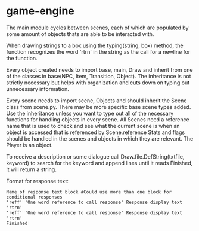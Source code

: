 # game-engine

The main module cycles between scenes, each of which are populated by some amount of objects thats are able to be interacted with. 

When drawing strings to a box using the typing(string, box) method, the function recognizes the word 'rtrn' in the string as the call for a newline for the function.

Every object created needs to    import base, main, Draw     and inherit from one of the classes in base(NPC, Item, Transition, Object). The inheritance is not strictly necessary but helps with organization and cuts down on typing out unnecessary information.

Every scene needs to     import scene, Objects      and should inherit the Scene class from scene.py. There may be more specific base scene types added. Use the inheritance unless you want to type out all of the necessary functions for handling objects in every scene.
All Scenes need a reference name that is used to check and see what the current scene is when an object is accessed that is referenced by
 Scene.reference
Stats and flags should be handled in the scenes and objects in which they are relevant. The Player is an object.


To receive a description or some dialogue call Draw.file.DefString(txtfile, keyword) to search for the keyword and append lines until it reads Finished, it will return a string.


Format for response text:
```
Name of response text block #Could use more than one block for conditional responses
'reff' 'One word reference to call response' Response display text 'rtrn'
'reff' 'One word reference to call response' Response display text 'rtrn'
Finished
```
